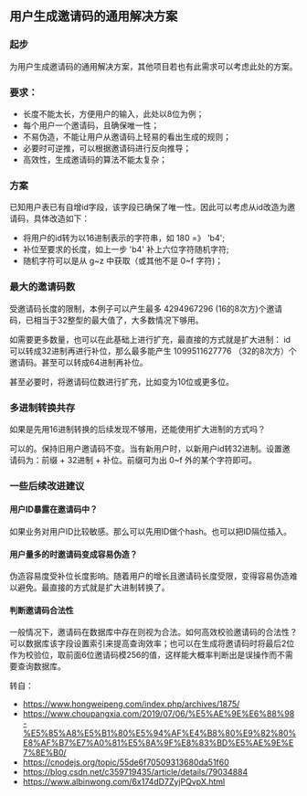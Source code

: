 ## 用户生成邀请码的通用解决方案
### 起步
为用户生成邀请码的通用解决方案，其他项目若也有此需求可以考虑此处的方案。

### 要求：
* 长度不能太长，方便用户的输入，此处以8位为例；
* 每个用户一个邀请码，且确保唯一性；
* 不易伪造，不能让用户从邀请码上轻易的看出生成的规则；
* 必要时可逆推，可以根据邀请码进行反向推导；
* 高效性，生成邀请码的算法不能太复杂；
### 方案
已知用户表已有自增id字段，该字段已确保了唯一性。因此可以考虑从id改造为邀请码，具体改造如下：
* 将用户的id转为以16进制表示的字符串，如 180 =》 'b4';
* 补位至要求的长度，如上一步 'b4' 补上六位字符随机字符;
* 随机字符可以是从 g~z 中获取（或其他不是 0~f 字符)；
### 最大的邀请码数
受邀请码长度的限制，本例子可以产生最多 4294967296 (16的8次方)个邀请码，已相当于32整型的最大值了，大多数情况下够用。

如需要更多数量，也可以在此基础上进行扩充，最直接的方式就是扩大进制： id可以转成32进制再进行补位，那么最多能产生 1099511627776 （32的8次方）个邀请码。甚至可以转成64进制再补位。

甚至必要时，将邀请码位数进行扩充，比如变为10位或更多位。

### 多进制转换共存
如果是先用16进制转换的后续发现不够用，还能使用扩大进制的方式吗？

可以的。保持旧用户邀请码不变。当有新用户时，以新用户id转32进制。设置邀请码为：前缀 + 32进制 + 补位。前缀可为出 0~f 外的某个字符即可。

### 一些后续改进建议
#### 用户ID暴露在邀请码中？
如果业务对用户ID比较敏感。那么可以先用ID做个hash。也可以把ID隔位插入。

#### 用户量多的时邀请码变成容易伪造？
伪造容易度受补位长度影响。随着用户的增长且邀请码长度受限，变得容易伪造难以避免。最直接的方式就是扩大进制转换了。
#### 判断邀请码合法性
一般情况下，邀请码在数据库中存在则视为合法。如何高效校验邀请码的合法性？可以数据库该字段设置索引来提高查询效率；也可以在生成将邀请码时将最后2位作为校验位，取前面6位邀请码模256的值，这样能大概率判断出是误操作而不需要查询数据库。

转自：
* https://www.hongweipeng.com/index.php/archives/1875/
* https://www.choupangxia.com/2019/07/06/%E5%AE%9E%E6%88%98-%E5%85%A8%E5%B1%80%E5%94%AF%E4%B8%80%E9%82%80%E8%AF%B7%E7%A0%81%E5%8A%9F%E8%83%BD%E5%AE%9E%E7%8E%B0/
* https://cnodejs.org/topic/55de6f70509313680da51f60
* https://blog.csdn.net/c359719435/article/details/79034884
* https://www.albinwong.com/6x174dD7ZyjPQvpX.html
